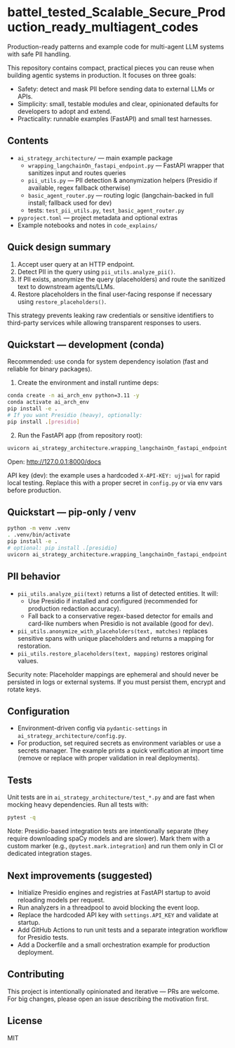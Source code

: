 # battel_tested_Scalable_Secure_Production_ready_multiagent_codes

Production-ready patterns and example code for multi-agent LLM systems with safe PII handling.

This repository contains compact, practical pieces you can reuse when building agentic systems in production. It focuses on three goals:

- Safety: detect and mask PII before sending data to external LLMs or APIs.
- Simplicity: small, testable modules and clear, opinionated defaults for developers to adopt and extend.
- Practicality: runnable examples (FastAPI) and small test harnesses.

## Contents

- `ai_strategy_architecture/` — main example package
  - `wrapping_langchainOn_fastapi_endpoint.py` — FastAPI wrapper that sanitizes input and routes queries
  - `pii_utils.py` — PII detection & anonymization helpers (Presidio if available, regex fallback otherwise)
  - `basic_agent_router.py` — routing logic (langchain-backed in full install; fallback used for dev)
  - tests: `test_pii_utils.py`, `test_basic_agent_router.py`
- `pyproject.toml` — project metadata and optional extras
- Example notebooks and notes in `code_explains/`

## Quick design summary

1. Accept user query at an HTTP endpoint.
2. Detect PII in the query using `pii_utils.analyze_pii()`.
3. If PII exists, anonymize the query (placeholders) and route the sanitized text to downstream agents/LLMs.
4. Restore placeholders in the final user-facing response if necessary using `restore_placeholders()`.

This strategy prevents leaking raw credentials or sensitive identifiers to third-party services while allowing transparent responses to users.

## Quickstart — development (conda)

Recommended: use conda for system dependency isolation (fast and reliable for binary packages).

1. Create the environment and install runtime deps:

```bash
conda create -n ai_arch_env python=3.11 -y
conda activate ai_arch_env
pip install -e .
# If you want Presidio (heavy), optionally:
pip install .[presidio]
```

2. Run the FastAPI app (from repository root):

```bash
uvicorn ai_strategy_architecture.wrapping_langchainOn_fastapi_endpoint:app --host 127.0.0.1 --port 8000
```

Open: http://127.0.0.1:8000/docs

API key (dev): the example uses a hardcoded `X-API-KEY: ujjwal` for rapid local testing. Replace this with a proper secret in `config.py` or via env vars before production.

## Quickstart — pip-only / venv

```bash
python -m venv .venv
. .venv/bin/activate
pip install -e .
# optional: pip install .[presidio]
uvicorn ai_strategy_architecture.wrapping_langchainOn_fastapi_endpoint:app --reload
```

## PII behavior

- `pii_utils.analyze_pii(text)` returns a list of detected entities. It will:
  - Use Presidio if installed and configured (recommended for production redaction accuracy).
  - Fall back to a conservative regex-based detector for emails and card-like numbers when Presidio is not available (good for dev).
- `pii_utils.anonymize_with_placeholders(text, matches)` replaces sensitive spans with unique placeholders and returns a mapping for restoration.
- `pii_utils.restore_placeholders(text, mapping)` restores original values.

Security note: Placeholder mappings are ephemeral and should never be persisted in logs or external systems. If you must persist them, encrypt and rotate keys.

## Configuration

- Environment-driven config via `pydantic-settings` in `ai_strategy_architecture/config.py`.
- For production, set required secrets as environment variables or use a secrets manager. The example prints a quick verification at import time (remove or replace with proper validation in real deployments).

## Tests

Unit tests are in `ai_strategy_architecture/test_*.py` and are fast when mocking heavy dependencies. Run all tests with:

```bash
pytest -q
```

Note: Presidio-based integration tests are intentionally separate (they require downloading spaCy models and are slower). Mark them with a custom marker (e.g., `@pytest.mark.integration`) and run them only in CI or dedicated integration stages.

## Next improvements (suggested)

- Initialize Presidio engines and registries at FastAPI startup to avoid reloading models per request.
- Run analyzers in a threadpool to avoid blocking the event loop.
- Replace the hardcoded API key with `settings.API_KEY` and validate at startup.
- Add GitHub Actions to run unit tests and a separate integration workflow for Presidio tests.
- Add a Dockerfile and a small orchestration example for production deployment.

## Contributing

This project is intentionally opinionated and iterative — PRs are welcome. For big changes, please open an issue describing the motivation first.

## License

MIT
